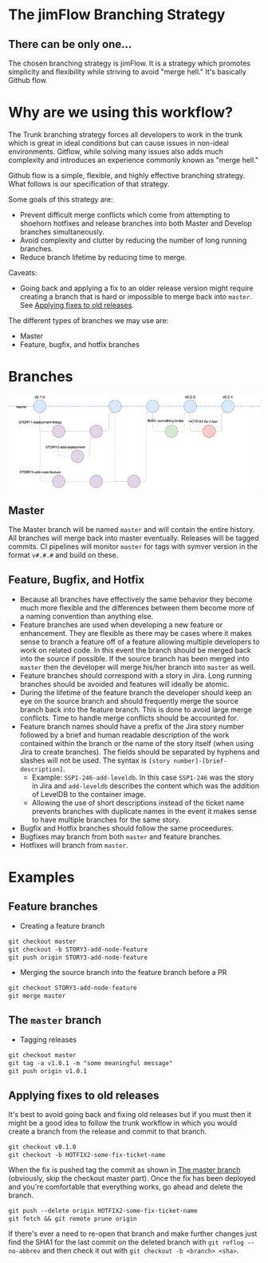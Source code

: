 # The jimFlow Branching Strategy
## There can be only one...
The chosen branching strategy is jimFlow.  It is a strategy which promotes simplicity and flexibility while striving to avoid "merge hell."  It's basically Github flow.

# Why are we using this workflow?
The Trunk branching strategy forces all developers to work in the trunk which is great in ideal conditions but can cause issues in non-ideal environments.  Gitflow, while solving many issues also adds much complexity and introduces an experience commonly known as "merge hell."

Github flow is a simple, flexible, and highly effective branching strategy.  What follows is our specification of that strategy.

Some goals of this strategy are:
* Prevent difficult merge conflicts which come from attempting to shoehorn hotfixes and release branches into both Master and Develop branches simultaneously.
* Avoid complexity and clutter by reducing the number of long running branches.
* Reduce branch lifetime by reducing time to merge.

Caveats:
* Going back and applying a fix to an older release version might require creating a branch that is hard or impossible to merge back into `master`.  See [Applying fixes to old releases](#applying-fixes-to-old-releases).

The different types of branches we may use are:
* Master
* Feature, bugfix, and hotfix branches

# Branches
![jimFlow diagram](jimFlow.png)
## Master
The Master branch will be named `master` and will contain the entire history.  All branches will merge back into master eventually.  Releases will be tagged commits.  CI pipelines will monitor `master` for tags with symver version in the format `v#.#.#` and build on these.

## Feature, Bugfix, and Hotfix
* Because all branches have effectively the same behavior they become much more flexible and the differences between them become more of a naming convention than anything else.
* Feature branches are used when developing a new feature or enhancement.  They are flexible as there may be cases where it makes sense to branch a feature off of a feature allowing multiple developers to work on related code.  In this event the branch should be merged back into the source if possible.  If the source branch has been merged into `master` then the developer will merge his/her branch into `master` as well.
* Feature branches should correspond with a story in Jira.  Long running branches should be avoided and features will ideally be atomic.
* During the lifetime of the feature branch the developer should keep an eye on the source branch and should frequently merge the source branch back into the feature branch.  This is done to avoid large merge conflicts.  Time to handle merge conflicts should be accounted for.
* Feature branch names should have a prefix of the Jira story number followed by a brief and human readable description of the work contained within the branch or the name of the story itself (when using Jira to create branches).  The fields should be separated by hyphens and slashes will not be used.  The syntax is `[story number]-[brief-description]`.
    * Example: `SSP1-246-add-leveldb`.  In this case `SSP1-246` was the story in Jira and `add-leveldb` describes the content which was the addition of LevelDB to the container image.
    * Allowing the use of short descriptions instead of the ticket name prevents branches with duplicate names in the event it makes sense to have multiple branches for the same story.
* Bugfix and Hotfix branches should follow the same proceedures.
* Bugfixes may branch from both `master` and feature branches.
* Hotfixes will branch from `master`.

# Examples
## Feature branches
* Creating a feature branch
```
git checkout master
git checkout -b STORY3-add-node-feature
git push origin STORY3-add-node-feature
```

* Merging the source branch into the feature branch before a PR
```
git checkout STORY3-add-node-feature
git merge master
```
## The `master` branch
* Tagging releases
```
git checkout master
git tag -a v1.0.1 -m "some meaningful message"
git push origin v1.0.1
```

## Applying fixes to old releases
It's best to avoid going back and fixing old releases but if you must then it might be a good idea to follow the trunk workflow in which you would create a branch from the release and commit to that branch.
```
git checkout v0.1.0
git checkout -b HOTFIX2-some-fix-ticket-name
```
When the fix is pushed tag the commit as shown in [The master branch](#the-master-branch) (obviously, skip the checkout master part).  Once the fix has been deployed and you're comfortable that everything works, go ahead and delete the branch.
```
git push --delete origin HOTFIX2-some-fix-ticket-name
git fetch && git remote prune origin
```
If there's ever a need to re-open that branch and make further changes just find the SHA1 for the last commit on the deleted branch with `git reflog --no-abbrev` and then check it out with `git checkout -b <branch> <sha>`.